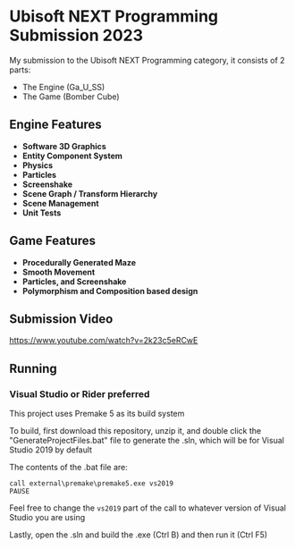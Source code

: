 # Ubisoft NEXT Programming Submission 2023

My submission to the Ubisoft NEXT Programming category, it consists of 2 parts:

- The Engine (Ga_U_SS)
- The Game (Bomber Cube)

## Engine Features

- **Software 3D Graphics**
- **Entity Component System**
- **Physics**
- **Particles**
- **Screenshake**
- **Scene Graph / Transform Hierarchy**
- **Scene Management**
- **Unit Tests**

## Game Features

- **Procedurally Generated Maze**
- **Smooth Movement**
- **Particles, and Screenshake**
- **Polymorphism and Composition based design**

## Submission Video

https://www.youtube.com/watch?v=2k23c5eRCwE

## Running

### Visual Studio or Rider preferred

This project uses Premake 5 as its build system

To build, first download this repository, unzip it, and double click the "GenerateProjectFiles.bat" file to 
generate the .sln, which will be for Visual Studio 2019 by default

The contents of the .bat file are:
```
call external\premake\premake5.exe vs2019
PAUSE
```

Feel free to change the ```vs2019``` part of the call to whatever version of Visual 
Studio you are using

Lastly, open the .sln and build the .exe (Ctrl B) and then run it (Ctrl F5)
